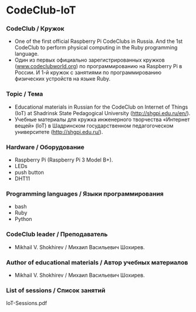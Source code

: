 # CodeClub-IoT

### CodeClub / Кружок
* One of the first official Raspberry Pi CodeClubs in Russia.
And the 1st CodeClub to perform physical computing in the Ruby programming language.
* Один из первых официально зарегистрированных кружков (www.codeclubworld.org) по программированию на Raspberry Pi в России.
И 1-й кружок с занятиями по программированию физических устройств на языке Ruby.

### Topic / Тема
* Educational materials in Russian for the CodeClub on Internet of Things (IoT) at Shadrinsk State Pedagogical University (http://shgpi.edu.ru/en/).
* Учебные материалы для кружка инженерного творчества «Интернет вещей» (IoT) в Шадринском государственном педагогоческом университете (http://shgpi.edu.ru/).

### Hardware / Оборудование
* Raspberry Pi (Raspberry Pi 3 Model B+).
* LEDs
* push button
* DHT11

### Programming languages / Языки программирования
* bash
* Ruby
* Python

### CodeClub leader / Преподаватель
* Mikhail V. Shokhirev / Михаил Васильевич Шохирев.

### Author of educational materials / Автор учебных материалов
* Mikhail V. Shokhirev / Михаил Васильевич Шохирев.

### List of sessions / Список занятий
IoT-Sessions.pdf
